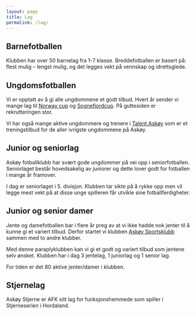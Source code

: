 ```yaml
---
layout: page
title: Lag
permalink: /lag/
---
```


Barnefotballen
------------------

Klubben har over 50 barnelag fra 1-7 klasse. Breddefotballen er basert på: flest mulig – lengst mulig, og det legges vekt på vennskap og idrettsglede.

<!-- <a class="button" href="/lag/barn/">Alle barnelagene</a> -->


Ungdomsfotballen
----------------

Vi er opptatt av å gi alle ungdommene et godt tilbud. Hvert år sender vi mange lag til [Norway cup][] og [Sognefjordcup][]. På guttesiden er rekrutteringen stor.

Vi har også mange aktive ungdommere og trenere i [Talent Askøy][] som er et treningstilbud for de aller ivrigste ungdommene på Askøy.

[Norway cup]: http://www.norwaycup.no/en/
[Sognefjordcup]: http://www.sognefjord.no/no/Produkt/?TLp=551148
[Talent Askøy]: http://talentaskoy.no

<!-- <a class="button" href="/lag/ungdom/">Alle ungdomslagene</a> -->

Junior og seniorlag
-------------------

Askøy fotballklubb har svært gode ungdommer på vei opp i seniorfotballen. Seniorlaget består hovedsakelig av juniorer og dette lover godt for fotballen i mange år framover.

I dag er seniorlaget i 5. divisjon. Klubben tar sikte på å rykke opp men vil legge mest vekt på at disse unge spilleren får utvikle sine fotballferdigheter.

<!-- <a class="button" href="/lag/senior/">Senior og veteranlagene</a> -->

Junior og senior damer
-----------------------

Jente og damefotballen bar i flere år preg av at vi ikke hadde nok jenter til å kunne gi et variert tilbud. Derfor startet vi klubben [Askøy Sportsklubb][] sammen med to andre klubber.

Med denne paraplyklubben kan vi gi et godt og variert tilbud som jentene selv ønsket. Klubben har i dag 3 jentelag, 1 juniorlag og
1 senior lag.

For tiden er det 80 aktive jenter/damer i klubben.

[Askøy Sportsklubb]: http://www.facebook.com/askoysportsklubb

<!-- <a class="button" href="http://www.facebook.com/askoysportsklubb">Askøy Sportsklubb</a> -->


Stjernelag
----------

Askøy Stjerne er AFK sitt lag for funksjonshemmede som spiller i Stjerneserien i Hordaland.

<!-- <a class="button" href="/lag/stjerne/">Stjernelaget</a> -->

<!--

I 2014 planlegger vi treningstur til Portugal hvor vi reiser med 4 andre lag fra Hordaland: Nest Sotra, Brann, Djerv og Fana.

Dette gleder vi oss stort til og vi blir en fin gjeng på 18 som reiser fra Askøy. Treningsleiren varer en uke, fra 5-12 juni og vi vil arrangere en fotballturnering i Portugal hvor vi inviterer lag fra lokalmiljøet til å spille mot oss.

Som avslutning på sesongen var vi på bankett på Brann stadion. Her var det pokal til alle spillerne. Disse ble utdelt av Brannspillere, noe som var stor stas!
 -->
